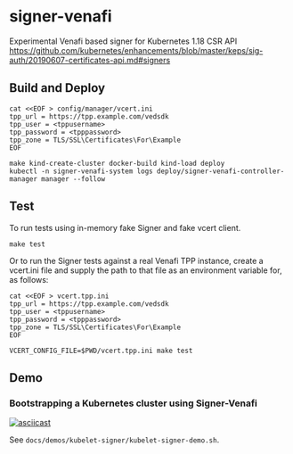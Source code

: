 # signer-venafi
Experimental Venafi based signer for Kubernetes 1.18 CSR API https://github.com/kubernetes/enhancements/blob/master/keps/sig-auth/20190607-certificates-api.md#signers


## Build and Deploy

```
cat <<EOF > config/manager/vcert.ini
tpp_url = https://tpp.example.com/vedsdk
tpp_user = <tppusername>
tpp_password = <tpppassword>
tpp_zone = TLS/SSL\Certificates\For\Example
EOF

make kind-create-cluster docker-build kind-load deploy
kubectl -n signer-venafi-system logs deploy/signer-venafi-controller-manager manager --follow
```


## Test

To run tests using in-memory fake Signer and fake vcert client.

```
make test
```

Or to run the Signer tests against a real Venafi TPP instance,
create a vcert.ini file and supply the path to that file as an environment variable for, as follows:

```
cat <<EOF > vcert.tpp.ini
tpp_url = https://tpp.example.com/vedsdk
tpp_user = <tppusername>
tpp_password = <tpppassword>
tpp_zone = TLS/SSL\Certificates\For\Example
EOF

VCERT_CONFIG_FILE=$PWD/vcert.tpp.ini make test
```


## Demo

### Bootstrapping a Kubernetes cluster using Signer-Venafi

[![asciicast](https://asciinema.org/a/uiTx4kH1kS95TQJvE91p529fM.svg)](https://asciinema.org/a/uiTx4kH1kS95TQJvE91p529fM)


See `docs/demos/kubelet-signer/kubelet-signer-demo.sh`.
